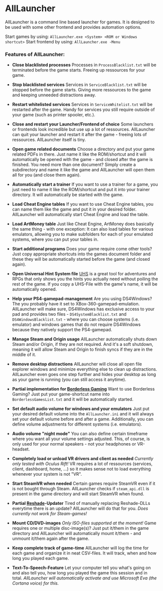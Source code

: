 # AllLauncher
AllLauncher is a command line based launcher for games. It is designed to be used with some other frontend and provides automation options.

Start games by using:   `AllLauncher.exe <System> <ROM or Windows shortcut>`
Start frontend by using:   `AllLauncher.exe -Menu`


### Features of AllLauncher:

- **Close blacklisted processes**
Processes in `ProcessBlacklist.txt` will be terminated before the game starts. Freeing up ressources for your game. 

- **Stop blacklisted services**
Services in `ServiceBlacklist.txt` will be stopped before the game starts. Giving more ressources to the game and keeping unneeded distractions away.

- **Restart whitelisted services**
Services in `ServiceWhitelist.txt` will be restarted after the game. Handy for services you still require outside of your game (such as printer spooler, etc.). 

- **Close and restart your Launcher/Frontend of choice**
Some launchers or frontends look incredible but use up a lot of ressources. AllLauncher can quit your launcher and restart it after the game - freeing lots of ressources. AllLauncher itself is tiny. 

- **Open game related documents**
Choose a directory and put your game related PDFs in there. Just name it like the ROM/shortcut and it will automatically be opened with the game - and closed after the game is finished. 
You need more than one document? Simply create a subdirectory and name it like the game and AllLauncher will open them all for you (and close them again). 

- **Automatically start a trainer**
If you want to use a trainer for a game, you just need to name it like the ROM/shortcut and put it into your trainer directory. It will automatically be started with the game. 

- **Load Cheat Engine tables**
If you want to use Cheat Engine tables, you can name them like the game and put it in your desired folder. AllLauncher will automatically start Cheat Engine and load the table. 

- **Load ArtMoney table**
Just like Cheat Engine, ArtMoney does basically the same thing - with one exception: It can also load tables for various emulators, allowing you to make subfolders for each of your emulated systems, where you can put your tables in. 

- **Start additional programs**
Does your game require come other tools? Just copy appropriate shortcuts into the games document folder and these they will be automatically started before the game (and closed again).

- **Open Universal Hint System file**
[UHS](http://www.uhs-hints.com/) is a great tool for adventures and RPGs that only shows you the hints you actually need without poiling the rest of the game. If you copy a UHS-File with the game's name, it will be automatically opened.

- **Help your PS4-gamepad-management**
Are you using DS4Windows? The you probably have it set to XBox-360-gamepad-emulation. AllLauncher will make sure, DS4Windows has exclusive access to your pad and provides two files - `DS4SystemBlacklist.txt` and `DS4WindowsBlacklist.txt` - where you can choose systems (i.e. emulator) and windows games that do not require DS4Windows because they natively support the PS4-gamepad. 

- **Manage Steam and Origin usage**
AllLauncher automatically shuts down Steam and/or Origin, if they are not required. And it's a soft shutdown, meaning it will allow Steam and Origin to finish syncs if they are in the middle of it. 

- **Remove desktop distractions**
AllLauncher will close all open file explorer windows and minimize everything else to clean up distractions. AllLauncher even goes one step further and hides your desktop as long as your game is running (you can still access it anytime).

- **Partial implementation for [Borderless Gaming](https://github.com/Codeusa/Borderless-Gaming/releases)**
Want to use Borderless Gaming? Just put your game-shortcut name into `BorderlessGamesList.txt` and it will be automatically started. 

- **Set default audio volume for windows and your emulators**
Just put your desired default volume into the `AllLauncher.ini` and it will always set your default volume before and after a game. 
Additionally, you can define volume adjustments for different systems (i.e. emulators). 

- **Audio volume "night mode"**
You can also define certain timeframe where you want all your volume settings adjusted. This, of course, is only used for your normal speakers - not your headphones or VR-headset. 

- **Completely load or unload VR drivers and client as needed**
*Currently only tested with Oculus Rift!*
VR requires a lot of ressources (services, client, dashboard, home, ...) so it makes sense not to load everything whenever your system is not "VR". 

- **Start SteamVR when needed**
Certain games require SteamVR even if it is not bought through Steam. AllLauncher checks if `steam_api.dll` is present in the game directory and will start SteamVR when found. 

- **Partial [Reshade](https://reshade.me/)-Updater**
Tired of manually replacing Reshade-DLLs everytime there is an update? AllLauncher will do that for you. 
*Does currently not work for Steam-games!*

- **Mount CD/DVD-images**
*Only ISO-files supported at the moment!*
Game requires one or multiple disc-image(s)? Just put it/them in the game directory and AllLauncher will automatically mount it/them - and unmount it/them again after the game. 

- **Keep complete track of game-time**
AllLauncher will log the time for each game and organize it in neat CSV-files. It will track, when and how long you played each game.

- **Text-To-Speech-Feature**
Let your computer tell you what's going on and also tell you, how long you played the game this session and in total. 
*AllLauncher will automatically activate and use Microsoft Eva (the Cortana voice) for this.*
